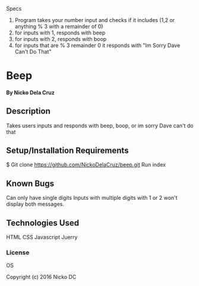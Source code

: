 Specs
1) Program takes your number input and checks if it includes (1,2 or anything % 3 with a remainder of 0)
2) for inputs with 1, responds with beep
3) for inputs with 2, responds with boop
4) for inputs that are % 3 remainder 0 it responds with "Im Sorry Dave Can't Do That"


# Beep


#### By Nicko Dela Cruz

## Description

Takes users inputs and responds with beep, boop, or im sorry Dave can't do that

## Setup/Installation Requirements

$ Git clone https://github.com/NickoDelaCruz/beep.git
Run index

## Known Bugs

Can only have single digits
Inputs with multiple digits with 1 or 2 won't display both messages.



## Technologies Used


HTML CSS Javascript Juerry

### License

OS

Copyright (c) 2016 Nicko DC

